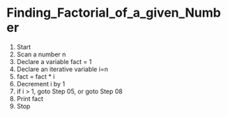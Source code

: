 # Finding_Factorial_of_a_given_Number

01. Start
02. Scan a number n
03. Declare a variable fact = 1
04. Declare an iterative variable i=n
05. fact = fact * i
06. Decrement i by 1
07. if i > 1, goto Step 05, or goto Step 08
08. Print fact
09. Stop
